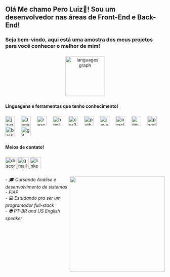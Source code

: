 <h2 align="left">Olá Me chamo Pero Luiz👋! Sou um desenvolvedor nas áreas de Front-End e Back-End!</h2>

###

<h3 align="left">Seja bem-vindo, aqui está uma amostra dos meus projetos para você conhecer o melhor de mim!</h3>

###

<div align="center">
  <img src="https://github-readme-stats.vercel.app/api/top-langs?username=PedroLuizPrado&locale=en&hide_title=true&layout=compact&card_width=320&langs_count=5&theme=prussian&hide_border=true&custom_title=Linguagens%20mais%20utilizadas%20" height="125" alt="languages graph"  />
</div>

###

<h4 align="left">Linguagens e ferramentas que tenho conhecimento!</h4>

###

<div align="left">
  <img src="https://cdn.jsdelivr.net/gh/devicons/devicon/icons/javascript/javascript-original.svg" height="30" alt="javascript logo"  />
  <img width="12" />
  <img src="https://cdn.jsdelivr.net/gh/devicons/devicon/icons/typescript/typescript-original.svg" height="30" alt="typescript logo"  />
  <img width="12" />
  <img src="https://cdn.jsdelivr.net/gh/devicons/devicon/icons/react/react-original.svg" height="30" alt="react logo"  />
  <img width="12" />
  <img src="https://cdn.jsdelivr.net/gh/devicons/devicon/icons/html5/html5-original.svg" height="30" alt="html5 logo"  />
  <img width="12" />
  <img src="https://cdn.jsdelivr.net/gh/devicons/devicon/icons/css3/css3-original.svg" height="30" alt="css3 logo"  />
  <img width="12" />
  <img src="https://cdn.jsdelivr.net/gh/devicons/devicon/icons/python/python-original.svg" height="30" alt="python logo"  />
  <img width="12" />
  <img src="https://cdn.jsdelivr.net/gh/devicons/devicon/icons/java/java-original.svg" height="30" alt="java logo"  />
  <img width="12" />
  <img src="https://cdn.jsdelivr.net/gh/devicons/devicon/icons/oracle/oracle-original.svg" height="30" alt="oracle logo"  />
  <img width="12" />
  <img src="https://cdn.jsdelivr.net/gh/devicons/devicon/icons/mysql/mysql-original.svg" height="30" alt="mysql logo"  />
  <img width="12" />
  <img src="https://cdn.jsdelivr.net/gh/devicons/devicon/icons/pandas/pandas-original.svg" height="30" alt="pandas logo"  />
  <img width="12" />
  <img src="https://cdn.jsdelivr.net/gh/devicons/devicon/icons/bash/bash-original.svg" height="30" alt="bash logo"  />
  <img width="12" />
  <img src="https://cdn.jsdelivr.net/gh/devicons/devicon/icons/git/git-original.svg" height="30" alt="git logo"  />
</div>

###

<h4 align="left">Meios de contato!</h4>

###

<div align="left">
  <a href="385902182127501322" target="_blank">
    <img src="https://img.shields.io/static/v1?message=Discord&logo=discord&label=&color=7289DA&logoColor=white&labelColor=&style=for-the-badge" height="35" alt="discord logo"  />
  </a>
  <a href="pedrolpsp2@gmail.com " target="_blank">
    <img src="https://img.shields.io/static/v1?message=Gmail&logo=gmail&label=&color=D14836&logoColor=white&labelColor=&style=for-the-badge" height="35" alt="gmail logo"  />
  </a>
  <a href="www.linkedin.com/in/pedro-luiz-prado-39a566205" target="_blank">
    <img src="https://img.shields.io/static/v1?message=LinkedIn&logo=linkedin&label=&color=0077B5&logoColor=white&labelColor=&style=for-the-badge" height="35" alt="linkedin logo"  />
  </a>
</div>

###

<img align="right" height="300" src="https://media.discordapp.net/attachments/707696293966774332/1221124532706738376/Pedro-octo.png.png?ex=66116fd7&is=65fefad7&hm=893baec289de3a7f9338edcc7af22d0278f31507972194c264d1f70ce2f9a7af&=&format=webp&quality=lossless&width=559&height=559"  />

###

<h6 align="left">- 🎓 Cursando Análise e desenvolvimento de sistemas - FIAP<br>- 💻 Estudando pra ser um programador full-stack<br>- 👽 PT-BR and US English speaker</h6>

###

